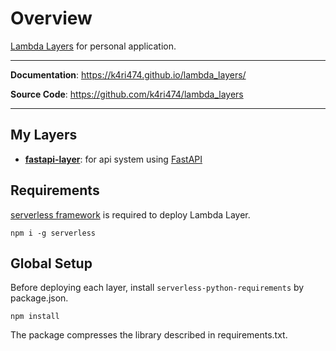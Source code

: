 # Overview
[Lambda Layers](https://docs.aws.amazon.com/lambda/latest/dg/configuration-layers.html) for personal application.

---

**Documentation**: https://k4ri474.github.io/lambda_layers/

**Source Code**: https://github.com/k4ri474/lambda_layers

---

## My Layers
- **[fastapi-layer](https://github.com/k4ri474/lambda_layers/tree/master/fastapi)**: for api system using [FastAPI](https://fastapi.tiangolo.com/)

## Requirements
[serverless framework](https://serverless.com/) is required to deploy Lambda Layer.
```
npm i -g serverless
```

## Global Setup
Before deploying each layer, install `serverless-python-requirements` by package.json.
```
npm install
```
The package compresses the library described in requirements.txt.
